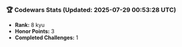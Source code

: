 ### 🏆 Codewars Stats (Updated: 2025-07-29 00:53:28 UTC)

- **Rank:** 8 kyu
- **Honor Points:** 3
- **Completed Challenges:** 1

